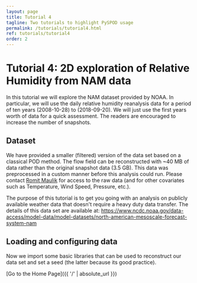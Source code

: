 ```yaml
---
layout: page
title: Tutorial 4
tagline: Two tutorials to highlight PySPOD usage
permalink: /tutorials/tutorial4.html
ref: tutorials/tutorial4
order: 2
---
```



# Tutorial 4: 2D exploration of Relative Humidity from NAM data

In this tutorial we will explore the NAM dataset provided by NOAA. In particular, we will use the daily relative humidity reanalysis data for a period of ten years (2008-10-28) to (2018-09-20). We will just use the first years worth of data for a quick assessment. The readers are encouraged to increase the number of snapshots.

## Dataset

We have provided a smaller (filtered) version of the data set based on a classical POD method. The flow field can be reconstructed with ~40 MB of data rather than the original snapshot data (3.5 GB). This data was preprocessed in a custom manner before this analysis could run. Please contact [Romit Maulik](rmaulik@anl.gov) for access to the raw data (and for other covariates such as Temperature, Wind Speed, Pressure, etc.).

The purpose of this tutorial is to get you going with an analysis on publicly available weather data that doesn't require a heavy duty data transfer. The details of this data set are available at: https://www.ncdc.noaa.gov/data-access/model-data/model-datasets/north-american-mesoscale-forecast-system-nam

## Loading and configuring data

Now we import some basic libraries that can be used to reconstruct our data set and set a seed (the latter because its good practice).


[Go to the Home Page]({{ '/' | absolute_url }})
